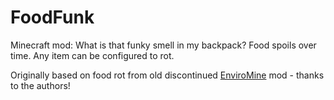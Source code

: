 # FoodFunk
Minecraft mod: What is that funky smell in my backpack?   Food spoils over time.  Any item can be configured to rot.

Originally based on food rot from old discontinued [EnviroMine](https://github.com/EnviroMine/EnviroMine-1.7/) mod - thanks to the authors!
